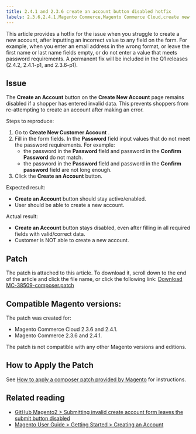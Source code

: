 ```yaml
---
title: 2.4.1 and 2.3.6 create an account button disabled hotfix
labels: 2.3.6,2.4.1,Magento Commerce,Magento Commerce Cloud,create new customer account,known issues,patches,troubleshooting
---
```


This article provides a hotfix for the issue when you struggle to create a new account, after inputting an incorrect value to any field on the form. For example, when you enter an email address in the wrong format, or leave the first name or last name fields empty, or do not enter a value that meets password requirements. A permanent fix will be included in the Q1 releases (2.4.2, 2.4.1-p1, and 2.3.6-p1).

## Issue

The **Create an Account** button on the **Create New Account** page remains disabled if a shopper has entered invalid data. This prevents shoppers from re-attempting to create an account after making an error.

Steps to reproduce:

1. Go to **Create New Customer Account** .
1. Fill in the form fields. In the **Password** field input values that do not meet the password requirements. For example:
    * the password in the **Password** field and password in the **Confirm Password** do not match.
    * the password in the **Password** field and password in the **Confirm password** field are not long enough.
1. Click the **Create an Account** button.

Expected result:

* **Create an Account** button should stay active/enabled.
* User should be able to create a new account.

 <span class="wysiwyg-underline">Actual result:</span> 

* **Create an Account** button stays disabled, even after filling in all required fields with valid/correct data.
* Customer is NOT able to create a new account.

## Patch

The patch is attached to this article. To download it, scroll down to the end of the article and click the file name, or click the following link: [Download MC-38509-composer.patch](https://support.magento.com/hc/en-us/article_attachments/360074368411/MC-38509-composer.patch) 

## Compatible Magento versions:

The patch was created for:

* Magento Commerce Cloud 2.3.6 and 2.4.1.
* Magento Commerce 2.3.6 and 2.4.1.

The patch is not compatible with any other Magento versions and editions.

## How to Apply the Patch

See [How to apply a composer patch provided by Magento](https://support.magento.com/hc/en-us/articles/360028367731) for instructions.

## Related reading

* [GitHub Magento2  > Submitting invalid create account form leaves the submit button disabled](https://github.com/magento/magento2/issues/30513)
* [Magento User Guide > Getting Started > Creating an Account](https://docs.magento.com/user-guide/magento/magento-account-create.html)

